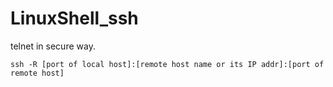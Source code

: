 # LinuxShell_ssh

telnet in secure way.

    ssh -R [port of local host]:[remote host name or its IP addr]:[port of remote host]
